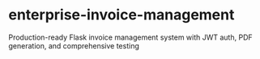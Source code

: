 # enterprise-invoice-management
Production-ready Flask invoice management system with JWT auth, PDF generation, and comprehensive testing
